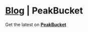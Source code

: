 # [Blog](blog.peakbucket.com) | PeakBucket

Get the latest on **[PeakBucket](http://www.peakbucket.com)**
